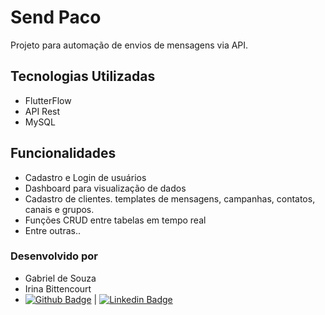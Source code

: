 # Send Paco

Projeto para automação de envios de mensagens via API.

## Tecnologias Utilizadas

- FlutterFlow
- API Rest
- MySQL
  
## Funcionalidades

- Cadastro e Login de usuários
- Dashboard para visualização de dados
- Cadastro de clientes. templates de mensagens, campanhas, contatos, canais e grupos.
- Funções CRUD entre tabelas em tempo real
- Entre outras..

### Desenvolvido por

- Gabriel de Souza
- Irina Bittencourt
- [![Github Badge](https://img.shields.io/badge/-Wincius%20Castanha-6633cc?style=flat-square&logo=Github&logoColor=white&link=https://github.com/winiicastanha/)](https://github.com/winiicastanha) |  [![Linkedin Badge](https://img.shields.io/badge/-Wincius%20Castanha-6633cc?style=flat-square&logo=Linkedin&logoColor=white&link=https://www.linkedin.com/in/winiciuscastanha//)](https://www.linkedin.com/in/winiciuscastanha/)


